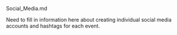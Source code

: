 Social_Media.md

Need to fill in information here about creating individual social media accounts and hashtags for each event.